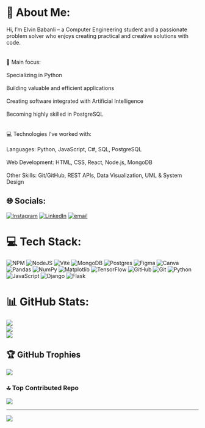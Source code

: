 # 💫 About Me:
Hi, I’m Elvin Babanli – a Computer Engineering student and a passionate problem solver who enjoys creating practical and creative solutions with code.<br><br><br>🔹 Main focus:<br><br>Specializing in Python<br><br>Building valuable and efficient applications<br><br>Creating software integrated with Artificial Intelligence<br><br>Becoming highly skilled in PostgreSQL<br><br><br>💻 Technologies I’ve worked with:<br><br>Languages: Python, JavaScript, C#, SQL, PostgreSQL<br><br>Web Development: HTML, CSS, React, Node.js, MongoDB<br><br>Other Skills: Git/GitHub, REST APIs, Data Visualization, UML & System Design<br>


## 🌐 Socials:
[![Instagram](https://img.shields.io/badge/Instagram-%23E4405F.svg?logo=Instagram&logoColor=white)](https://instagram.com/elvin_babanli) [![LinkedIn](https://img.shields.io/badge/LinkedIn-%230077B5.svg?logo=linkedin&logoColor=white)](https://linkedin.com/in/linkedin.com/in/elvin-babanlı-740038240) [![email](https://img.shields.io/badge/Email-D14836?logo=gmail&logoColor=white)](mailto:elvinbabanli0@gmail.com) 

# 💻 Tech Stack:
![NPM](https://img.shields.io/badge/NPM-%23CB3837.svg?style=for-the-badge&logo=npm&logoColor=white) ![NodeJS](https://img.shields.io/badge/node.js-6DA55F?style=for-the-badge&logo=node.js&logoColor=white) ![Vite](https://img.shields.io/badge/vite-%23646CFF.svg?style=for-the-badge&logo=vite&logoColor=white) ![MongoDB](https://img.shields.io/badge/MongoDB-%234ea94b.svg?style=for-the-badge&logo=mongodb&logoColor=white) ![Postgres](https://img.shields.io/badge/postgres-%23316192.svg?style=for-the-badge&logo=postgresql&logoColor=white) ![Figma](https://img.shields.io/badge/figma-%23F24E1E.svg?style=for-the-badge&logo=figma&logoColor=white) ![Canva](https://img.shields.io/badge/Canva-%2300C4CC.svg?style=for-the-badge&logo=Canva&logoColor=white) ![Pandas](https://img.shields.io/badge/pandas-%23150458.svg?style=for-the-badge&logo=pandas&logoColor=white) ![NumPy](https://img.shields.io/badge/numpy-%23013243.svg?style=for-the-badge&logo=numpy&logoColor=white) ![Matplotlib](https://img.shields.io/badge/Matplotlib-%23ffffff.svg?style=for-the-badge&logo=Matplotlib&logoColor=black) ![TensorFlow](https://img.shields.io/badge/TensorFlow-%23FF6F00.svg?style=for-the-badge&logo=TensorFlow&logoColor=white) ![GitHub](https://img.shields.io/badge/github-%23121011.svg?style=for-the-badge&logo=github&logoColor=white) ![Git](https://img.shields.io/badge/git-%23F05033.svg?style=for-the-badge&logo=git&logoColor=white) ![Python](https://img.shields.io/badge/python-3670A0?style=for-the-badge&logo=python&logoColor=ffdd54) ![JavaScript](https://img.shields.io/badge/javascript-%23323330.svg?style=for-the-badge&logo=javascript&logoColor=%23F7DF1E) ![Django](https://img.shields.io/badge/django-%23092E20.svg?style=for-the-badge&logo=django&logoColor=white) ![Flask](https://img.shields.io/badge/flask-%23000.svg?style=for-the-badge&logo=flask&logoColor=white)
# 📊 GitHub Stats:
![](https://github-readme-stats.vercel.app/api?username=elvin-babanli&theme=dark&hide_border=false&include_all_commits=true&count_private=false)<br/>
![](https://nirzak-streak-stats.vercel.app/?user=elvin-babanli&theme=dark&hide_border=false)<br/>
![](https://github-readme-stats.vercel.app/api/top-langs/?username=elvin-babanli&theme=dark&hide_border=false&include_all_commits=true&count_private=false&layout=compact)

## 🏆 GitHub Trophies
![](https://github-profile-trophy.vercel.app/?username=elvin-babanli&theme=shadow_red&no-frame=false&no-bg=true&margin-w=4)

### 🔝 Top Contributed Repo
![](https://github-contributor-stats.vercel.app/api?username=elvin-babanli&limit=5&theme=dark&combine_all_yearly_contributions=true)

---
[![](https://visitcount.itsvg.in/api?id=elvin-babanli&icon=0&color=8)](https://visitcount.itsvg.in)

<!-- Proudly created with GPRM ( https://gprm.itsvg.in ) -->
